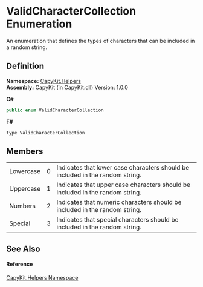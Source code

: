 # ValidCharacterCollection Enumeration


An enumeration that defines the types of characters that can be included in a random string.



## Definition
**Namespace:** <a href="N_CapyKit_Helpers.md">CapyKit.Helpers</a>  
**Assembly:** CapyKit (in CapyKit.dll) Version: 1.0.0

**C#**
``` C#
public enum ValidCharacterCollection
```
**F#**
``` F#
type ValidCharacterCollection
```



## Members
<table>
<tr>
<td>Lowercase</td>
<td>0</td>
<td>Indicates that lower case characters should be included in the random string.</td></tr>
<tr>
<td>Uppercase</td>
<td>1</td>
<td>Indicates that upper case characters should be included in the random string.</td></tr>
<tr>
<td>Numbers</td>
<td>2</td>
<td>Indicates that numeric characters should be included in the random string.</td></tr>
<tr>
<td>Special</td>
<td>3</td>
<td>Indicates that special characters should be included in the random string.</td></tr>
</table>

## See Also


#### Reference
<a href="N_CapyKit_Helpers.md">CapyKit.Helpers Namespace</a>  
